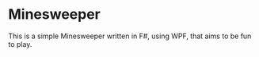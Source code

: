 Minesweeper
===========
This is a simple Minesweeper written in F#, using WPF, that aims to be fun to play.
